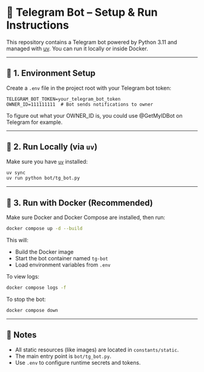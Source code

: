 # 🤖 Telegram Bot – Setup & Run Instructions

This repository contains a Telegram bot powered by Python 3.11 and managed with [uv](https://github.com/astral-sh/uv). You can run it locally or inside Docker.

---

## 🔐 1. Environment Setup

Create a `.env` file in the project root with your Telegram bot token:

```env
TELEGRAM_BOT_TOKEN=your_telegram_bot_token
OWNER_ID=111111111  # Bot sends notifications to owner
```
To figure out what your OWNER_ID is, you could use @GetMyIDBot on Telegram for example.

---

## 🚀 2. Run Locally (via `uv`)

Make sure you have [`uv`](https://github.com/astral-sh/uv) installed:

```bash
uv sync
uv run python bot/tg_bot.py
```

---

## 🐳 3. Run with Docker (Recommended)

Make sure Docker and Docker Compose are installed, then run:

```bash
docker compose up -d --build
```

This will:

- Build the Docker image
- Start the bot container named `tg-bot`
- Load environment variables from `.env`

To view logs:

```bash
docker compose logs -f
```

To stop the bot:

```bash
docker compose down
```

---

## 📝 Notes

- All static resources (like images) are located in `constants/static`.
- The main entry point is `bot/tg_bot.py`.
- Use `.env` to configure runtime secrets and tokens.
